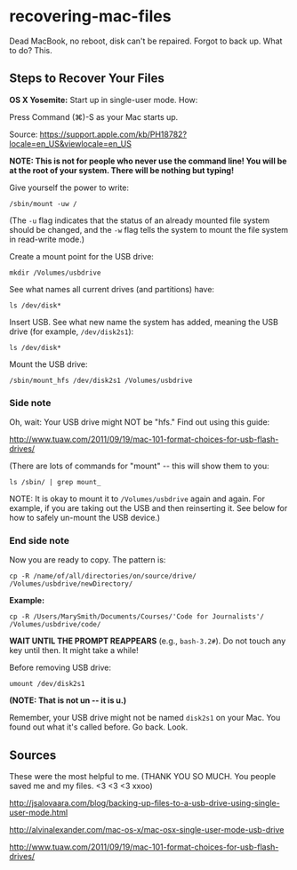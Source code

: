 # recovering-mac-files
Dead MacBook, no reboot, disk can't be repaired. Forgot to back up. What to do? This. 

## Steps to Recover Your Files

**OS X Yosemite:** Start up in single-user mode. How: 

Press Command (⌘)-S as your Mac starts up.

Source: https://support.apple.com/kb/PH18782?locale=en_US&viewlocale=en_US

**NOTE: This is not for people who never use the command line! You will be at the root of your system. There will be nothing but typing!**

Give yourself the power to write:

`/sbin/mount -uw /`

(The `-u` flag indicates that the status of an already mounted file system should be changed, and the `-w` flag tells the system to mount the file system in read-write mode.)

Create a mount point for the USB drive:

`mkdir /Volumes/usbdrive`

See what names all current drives (and partitions) have:

`ls /dev/disk*`

Insert USB.
See what new name the system has added, meaning the USB drive 
(for example, `/dev/disk2s1`):

`ls /dev/disk*`

Mount the USB drive:

`/sbin/mount_hfs /dev/disk2s1 /Volumes/usbdrive`

### Side note

Oh, wait: Your USB drive might NOT be "hfs." Find out using this guide: 

http://www.tuaw.com/2011/09/19/mac-101-format-choices-for-usb-flash-drives/

(There are lots of commands for "mount" -- this will show them to you: 

`ls /sbin/ | grep mount_`

NOTE: It is okay to mount it to `/Volumes/usbdrive` again and again. 
For example, if you are taking out the USB and then reinserting it. 
See below for how to safely un-mount the USB device.)

### End side note

Now you are ready to copy. The pattern is:

`cp -R /name/of/all/directories/on/source/drive/ /Volumes/usbdrive/newDirectory/`

**Example:**

`cp -R /Users/MarySmith/Documents/Courses/'Code for Journalists'/ /Volumes/usbdrive/code/`

**WAIT UNTIL THE PROMPT REAPPEARS** (e.g., `bash-3.2#`). Do not touch any key until then. It might take a while! 

Before removing USB drive:

`umount /dev/disk2s1`

**(NOTE: That is not un -- it is u.)**

Remember, your USB drive might not be named `disk2s1` on your Mac. You found out what it's called before. Go back. Look.

## Sources 

These were the most helpful to me. (THANK YOU SO MUCH. You people saved me and my files. <3 <3 <3 xxoo)

http://jsalovaara.com/blog/backing-up-files-to-a-usb-drive-using-single-user-mode.html

http://alvinalexander.com/mac-os-x/mac-osx-single-user-mode-usb-drive

http://www.tuaw.com/2011/09/19/mac-101-format-choices-for-usb-flash-drives/

